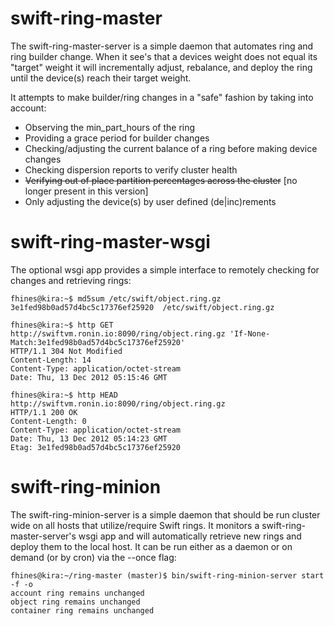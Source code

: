 swift-ring-master
=================

The swift-ring-master-server is a simple daemon that automates ring and ring
builder change. When it see's that a devices weight does not equal its "target" 
weight it will incrementally adjust, rebalance, and deploy the ring until the 
device(s) reach their target weight.

It attempts to make builder/ring changes in a "safe" fashion by taking
into account:

- Observing the min_part_hours of the ring
- Providing a grace period for builder changes 
- Checking/adjusting the current balance of a ring before making device changes
- Checking dispersion reports to verify cluster health
- ~~Verifying out of place partition percentages across the cluster~~ [no longer present in this version]
- Only adjusting the device(s) by user defined (de|inc)rements

swift-ring-master-wsgi
======================

The optional wsgi app provides a simple interface to remotely checking for changes and retrieving rings:

    fhines@kira:~$ md5sum /etc/swift/object.ring.gz 
    3e1fed98b0ad57d4bc5c17376ef25920  /etc/swift/object.ring.gz

    fhines@kira:~$ http GET http://swiftvm.ronin.io:8090/ring/object.ring.gz 'If-None-Match:3e1fed98b0ad57d4bc5c17376ef25920'
    HTTP/1.1 304 Not Modified
    Content-Length: 14
    Content-Type: application/octet-stream
    Date: Thu, 13 Dec 2012 05:15:46 GMT

    fhines@kira:~$ http HEAD http://swiftvm.ronin.io:8090/ring/object.ring.gz
    HTTP/1.1 200 OK
    Content-Length: 0
    Content-Type: application/octet-stream
    Date: Thu, 13 Dec 2012 05:14:23 GMT
    Etag: 3e1fed98b0ad57d4bc5c17376ef25920

swift-ring-minion
=================

The swift-ring-minion-server is a simple daemon that should be run cluster
wide on all hosts that utilize/require Swift rings. It monitors a
swift-ring-master-server's wsgi app and will automatically retrieve new rings
and deploy them to the local host. It can be run either as a daemon or on demand
(or by cron) via the --once flag:

    fhines@kira:~/ring-master (master)$ bin/swift-ring-minion-server start -f -o
    account ring remains unchanged
    object ring remains unchanged
    container ring remains unchanged
